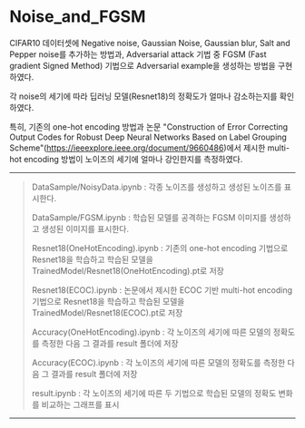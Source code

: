 # Noise_and_FGSM
CIFAR10 데이터셋에 Negative noise, Gaussian Noise, Gaussian blur, Salt and Pepper noise를 추가하는 방법과,
Adversarial attack 기법 중 FGSM (Fast gradient Signed Method) 기법으로 Adversarial example을 생성하는 방법을 구현하였다.

각 noise의 세기에 따라 딥러닝 모델(Resnet18)의 정확도가 얼마나 감소하는지를 확인하였다.

특히, 기존의 one-hot encoding 방법과 
논문 "Construction of Error Correcting Output Codes for Robust Deep Neural Networks Based on Label Grouping Scheme"(https://ieeexplore.ieee.org/document/9660486)에서 제시한 multi-hot encoding 방법이
노이즈의 세기에 얼마나 강인한지를 측정하였다.


------------
>DataSample/NoisyData.ipynb : 각종 노이즈를 생성하고 생성된 노이즈를 표시한다.
>
>DataSample/FGSM.ipynb : 학습된 모델를 공격하는 FGSM 이미지를 생성하고 생성된 이미지를 표시한다.
>
>Resnet18(OneHotEncoding).ipynb : 기존의 one-hot encoding 기법으로 Resnet18을 학습하고 학습된 모델을 TrainedModel/Resnet18(OneHotEncoding).pt로 저장
>
>Resnet18(ECOC).ipynb : 논문에서 제시한 ECOC 기반 multi-hot encoding 기법으로 Resnet18을 학습하고 학습된 모델을 TrainedModel/Resnet18(ECOC).pt로 저장
>
>Accuracy(OneHotEncoding).ipynb : 각 노이즈의 세기에 따른 모델의 정확도를 측정한 다음 그 결과를 result 폴더에 저장
>
>Accuracy(ECOC).ipynb : 각 노이즈의 세기에 따른 모델의 정확도를 측정한 다음 그 결과를 result 폴더에 저장
>
>result.ipynb : 각 노이즈의 세기에 따른 두 기법으로 학습된 모델의 정확도 변화를 비교하는 그래프를 표시
------------
